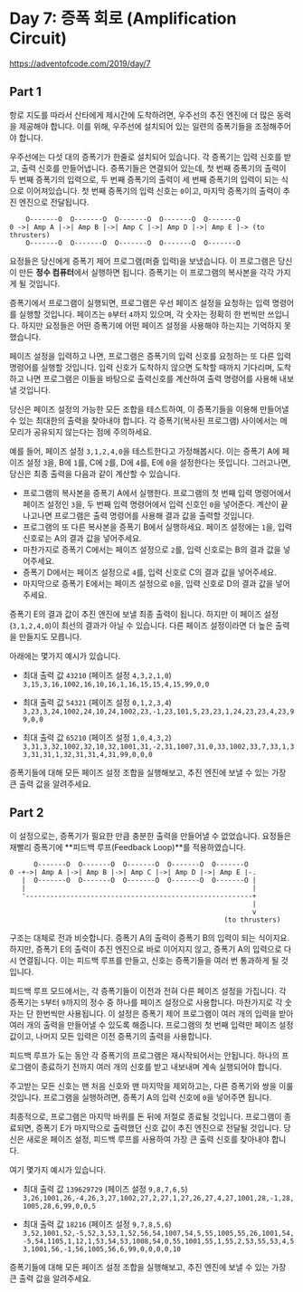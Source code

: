 # Day 7: 증폭 회로 (Amplification Circuit)
<https://adventofcode.com/2019/day/7>

## Part 1
항로 지도를 따라서 산타에게 제시간에 도착하려면, 우주선의 추진 엔진에 더 많은 동력을 제공해야 합니다. 이를 위해, 우주선에 설치되어 있는 일련의 증폭기들을 조정해주어야 합니다.  

우주선에는 다섯 대의 증폭기가 한줄로 설치되어 있습니다. 각 증폭기는 입력 신호를 받고, 출력 신호를 만들어냅니다. 증폭기들은 연결되어 있는데, 첫 번째 증폭기의 출력이 두 번째 증폭기의 입력으로, 두 번째 증폭기의 출력이 세 번째 증폭기의 입력이 되는 식으로 이어져있습니다. 첫 번째 증폭기의 입력 신호는 `0`이고, 마지막 증폭기의 출력이 추진 엔진으로 전달됩니다.  

``` text
    O-------O  O-------O  O-------O  O-------O  O-------O
0 ->| Amp A |->| Amp B |->| Amp C |->| Amp D |->| Amp E |-> (to thrusters)
    O-------O  O-------O  O-------O  O-------O  O-------O
```

요정들은 당신에게 증폭기 제어 프로그램(퍼즐 입력)을 보냈습니다. 이 프로그램은 당신이 만든 **정수 컴퓨터**에서 실행하면 됩니다. 증폭기는 이 프로그램의 복사본을 각각 가지게 될 것입니다.  

증폭기에서 프로그램이 실행되면, 프로그램은 우선 페이즈 설정을 요청하는 입력 명령어를 실행할 것입니다. 페이즈는 `0`부터 `4`까지 있으며, 각 숫자는 정확히 한 번씩만 쓰입니다. 하지만 요정들은 어떤 증폭기에 어떤 페이즈 설정을 사용해야 하는지는 기억하지 못했습니다.  

페이즈 설정을 입력하고 나면, 프로그램은 증폭기의 입력 신호를 요청하는 또 다른 입력 명령어를 실행할 것입니다. 입력 신호가 도착하지 않으면 도착할 때까지 기다리며, 도착하고 나면 프로그램은 이들을 바탕으로 출력신호를 계산하여 출력 명령어를 사용해 내보낼 것입니다.  

당신은 페이즈 설정의 가능한 모든 조합을 테스트하여, 이 증폭기들을 이용해 만들어낼 수 있는 최대한의 출력을 찾아내야 합니다. 각 증폭기(복사된 프로그램) 사이에서는 메모리가 공유되지 않는다는 점에 주의하세요.  

예를 들어, 페이즈 설정 `3,1,2,4,0`을 테스트한다고 가정해봅시다. 이는 증폭기 A에 페이즈 설정 `3`을, B에 `1`를, C에 `2`를, D에 `4`를, E에 `0`을 설정한다는 뜻입니다. 그러고나면, 당신은 최종 출력을 다음과 같이 계산할 수 있습니다.  

- 프로그램의 복사본을 증폭기 A에서 실행한다. 프로그램의 첫 번째 입력 명령어에서 페이즈 설정인 `3`을, 두 번째 입력 명령어에서 입력 신호인 `0`을 넣어준다. 계산이 끝나고나면 프로그램은 출력 명령어를 사용해 결과 값을 출력할 것입니다.
- 프로그램의 또 다른 복사본을 증폭기 B에서 실행하세요. 페이즈 설정에는 `1`을, 입력 신호로는 A의 결과 값을 넣어주세요.
- 마찬가지로 증폭기 C에서는 페이즈 설정으로 `2`를, 입력 신호로는 B의 결과 값을 넣어주세요.
- 증폭기 D에서는 페이즈 설정으로 `4`를, 입력 신호로 C의 결과 값을 넣어주세요.
- 마지막으로 증폭기 E에서는 페이즈 설정으로 `0`을, 입력 신호로 D의 결과 값을 넣어주세요.

증폭기 E의 결과 값이 추진 엔진에 보낼 최종 출력이 됩니다. 하지만 이 페이즈 설정(`3,1,2,4,0`)이 최선의 결과가 아닐 수 있습니다. 다른 페이즈 설정이라면 더 높은 출력을 만들지도 모릅니다.  

아래에는 몇가지 예시가 있습니다.
- 최대 출력 값 `43210` (페이즈 설정 `4,3,2,1,0`)
`3,15,3,16,1002,16,10,16,1,16,15,15,4,15,99,0,0`

- 최대 출력 값 `54321` (페이즈 설정 `0,1,2,3,4`)
`3,23,3,24,1002,24,10,24,1002,23,-1,23,101,5,23,23,1,24,23,23,4,23,99,0,0`

- 최대 출력 값 `65210` (페이즈 설정 `1,0,4,3,2`)
`3,31,3,32,1002,32,10,32,1001,31,-2,31,1007,31,0,33,1002,33,7,33,1,33,31,31,1,32,31,31,4,31,99,0,0,0`

증폭기들에 대해 모든 페이즈 설정 조합을 실행해보고, 추진 엔진에 보낼 수 있는 가장 큰 출력 값을 알려주세요.  

## Part 2
이 설정으로는, 증폭기가 필요한 만큼 충분한 출력을 만들어낼 수 없었습니다. 요정들은 재빨리 증폭기에 **피드백 루프(Feedback Loop)**를 적용하였습니다.   

``` text
      O-------O  O-------O  O-------O  O-------O  O-------O
0 -+->| Amp A |->| Amp B |->| Amp C |->| Amp D |->| Amp E |-.
   |  O-------O  O-------O  O-------O  O-------O  O-------O |
   |                                                        |
   '--------------------------------------------------------+
                                                            |
                                                            v
                                                     (to thrusters)
```

구조는 대체로 전과 비슷합니다. 증폭기 A의 출력이 증폭기 B의 입력이 되는 식이지요. 하지만, 증폭기 E의 출력이 추진 엔진으로 바로 이어지지 않고, 증폭기 A의 입력으로 다시 연결됩니다. 이는 피드백 루프를 만들고, 신호는 증폭기들을 여러 번 통과하게 될 것입니다.  

피드백 루프 모드에서는, 각 증폭기들이 이전과 전혀 다른 페이즈 설정을 가집니다. 각 증폭기는 `5`부터 `9`까지의 정수 중 하나를 페이즈 설정으로 사용합니다. 마찬가지로 각 숫자는 단 한번씩만 사용됩니다. 이 설정은 증폭기 제어 프로그램이 여러 개의 입력을 받아 여러 개의 출력을 만들어낼 수 있도록 해줍니다. 프로그램의 첫 번째 입력만 페이즈 설정 값이고, 나머지 모든 입력은 이전 증폭기의 출력을 사용합니다.  

피드백 루프가 도는 동안 각 증폭기의 프로그램은 재시작되어서는 안됩니다. 하나의 프로그램이 종료하기 전까지 여러 개의 신호를 받고 내보내며 계속 실행되어야 합니다.  

주고받는 모든 신호는 맨 처음 신호와 맨 마지막을 제외하고는, 다른 증폭기와 쌍을 이룰 것입니다. 프로그램을 실행하려면, 증폭기 A의 입력 신호에 `0`을 넣어주면 됩니다.  

최종적으로, 프로그램은 마지막 바퀴를 돈 뒤에 저절로 종료될 것입니다. 프로그램이 종료되면, 증폭기 E가 마지막으로 출력했던 신호 값이 추진 엔진으로 전달될 것입니다. 당신은 새로운 페이즈 설정, 피드백 루프를 사용하여 가장 큰 출력 신호를 찾아내야 합니다.  

여기 몇가지 예시가 있습니다.

- 최대 출력 값 `139629729` (페이즈 설정 `9,8,7,6,5`)
`3,26,1001,26,-4,26,3,27,1002,27,2,27,1,27,26,27,4,27,1001,28,-1,28,1005,28,6,99,0,0,5`

- 최대 출력 값 `18216` (페이즈 설정 `9,7,8,5,6`)
`3,52,1001,52,-5,52,3,53,1,52,56,54,1007,54,5,55,1005,55,26,1001,54,-5,54,1105,1,12,1,53,54,53,1008,54,0,55,1001,55,1,55,2,53,55,53,4,53,1001,56,-1,56,1005,56,6,99,0,0,0,0,10`

증폭기들에 대해 모든 페이즈 설정 조합을 실행해보고, 추진 엔진에 보낼 수 있는 가장 큰 출력 값을 알려주세요.  